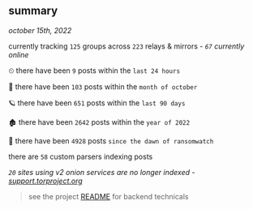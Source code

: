 
## summary
_october 15th, 2022_

currently tracking `125` groups across `223` relays & mirrors - _`67` currently online_

⏲ there have been `9` posts within the `last 24 hours`

🦈 there have been `103` posts within the `month of october`

🪐 there have been `651` posts within the `last 90 days`

🏚 there have been `2642` posts within the `year of 2022`

🦕 there have been `4928` posts `since the dawn of ransomwatch`

there are `58` custom parsers indexing posts

_`20` sites using v2 onion services are no longer indexed - [support.torproject.org](https://support.torproject.org/onionservices/v2-deprecation/)_

> see the project [README](https://github.com/joshhighet/ransomwatch#ransomwatch--) for backend technicals
